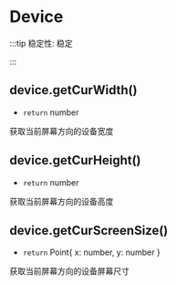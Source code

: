 # Device

:::tip 稳定性: 稳定

:::

## device.getCurWidth()

-   `return` number

获取当前屏幕方向的设备宽度

## device.getCurHeight()

-   `return` number

获取当前屏幕方向的设备高度

## device.getCurScreenSize()

-   `return` Point{ x: number, y: number }

获取当前屏幕方向的设备屏幕尺寸
